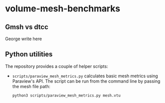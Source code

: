 # volume-mesh-benchmarks

## Gmsh vs dtcc

George write here

## Python utilities

The repository provides a couple of helper scripts:

* `scripts/paraview_mesh_metrics.py` calculates basic mesh metrics using Paraview's API. The script can be run from the command line by passing the mesh file path:

  ```bash
  python3 scripts/paraview_mesh_metrics.py mesh.vtu
  ```




